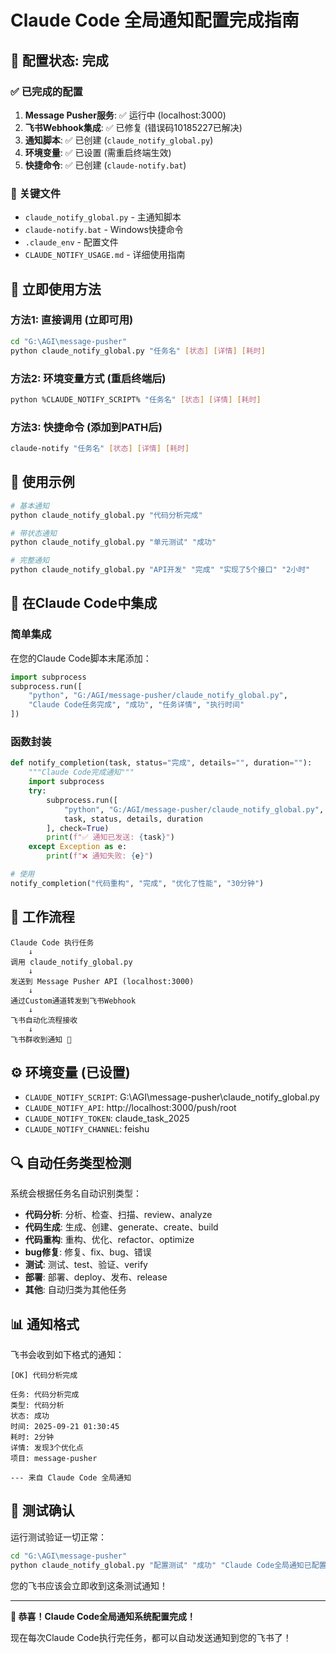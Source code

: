 # Claude Code 全局通知配置完成指南

## 🎉 配置状态: 完成

### ✅ 已完成的配置

1. **Message Pusher服务**: ✅ 运行中 (localhost:3000)
2. **飞书Webhook集成**: ✅ 已修复 (错误码10185227已解决)
3. **通知脚本**: ✅ 已创建 (`claude_notify_global.py`)
4. **环境变量**: ✅ 已设置 (需重启终端生效)
5. **快捷命令**: ✅ 已创建 (`claude-notify.bat`)

### 📁 关键文件

- `claude_notify_global.py` - 主通知脚本
- `claude-notify.bat` - Windows快捷命令
- `.claude_env` - 配置文件
- `CLAUDE_NOTIFY_USAGE.md` - 详细使用指南

## 🚀 立即使用方法

### 方法1: 直接调用 (立即可用)
```bash
cd "G:\AGI\message-pusher"
python claude_notify_global.py "任务名" [状态] [详情] [耗时]
```

### 方法2: 环境变量方式 (重启终端后)
```bash
python %CLAUDE_NOTIFY_SCRIPT% "任务名" [状态] [详情] [耗时]
```

### 方法3: 快捷命令 (添加到PATH后)
```bash
claude-notify "任务名" [状态] [详情] [耗时]
```

## 📝 使用示例

```bash
# 基本通知
python claude_notify_global.py "代码分析完成"

# 带状态通知
python claude_notify_global.py "单元测试" "成功"

# 完整通知
python claude_notify_global.py "API开发" "完成" "实现了5个接口" "2小时"
```

## 🔧 在Claude Code中集成

### 简单集成
在您的Claude Code脚本末尾添加：
```python
import subprocess
subprocess.run([
    "python", "G:/AGI/message-pusher/claude_notify_global.py",
    "Claude Code任务完成", "成功", "任务详情", "执行时间"
])
```

### 函数封装
```python
def notify_completion(task, status="完成", details="", duration=""):
    """Claude Code完成通知"""
    import subprocess
    try:
        subprocess.run([
            "python", "G:/AGI/message-pusher/claude_notify_global.py",
            task, status, details, duration
        ], check=True)
        print(f"✅ 通知已发送: {task}")
    except Exception as e:
        print(f"❌ 通知失败: {e}")

# 使用
notify_completion("代码重构", "完成", "优化了性能", "30分钟")
```

## 🎯 工作流程

```
Claude Code 执行任务
    ↓
调用 claude_notify_global.py
    ↓
发送到 Message Pusher API (localhost:3000)
    ↓
通过Custom通道转发到飞书Webhook
    ↓
飞书自动化流程接收
    ↓
飞书群收到通知 🎉
```

## ⚙️ 环境变量 (已设置)

- `CLAUDE_NOTIFY_SCRIPT`: G:\AGI\message-pusher\claude_notify_global.py
- `CLAUDE_NOTIFY_API`: http://localhost:3000/push/root
- `CLAUDE_NOTIFY_TOKEN`: claude_task_2025
- `CLAUDE_NOTIFY_CHANNEL`: feishu

## 🔍 自动任务类型检测

系统会根据任务名自动识别类型：
- **代码分析**: 分析、检查、扫描、review、analyze
- **代码生成**: 生成、创建、generate、create、build
- **代码重构**: 重构、优化、refactor、optimize
- **bug修复**: 修复、fix、bug、错误
- **测试**: 测试、test、验证、verify
- **部署**: 部署、deploy、发布、release
- **其他**: 自动归类为其他任务

## 📊 通知格式

飞书会收到如下格式的通知：
```
[OK] 代码分析完成

任务: 代码分析完成
类型: 代码分析
状态: 成功
时间: 2025-09-21 01:30:45
耗时: 2分钟
详情: 发现3个优化点
项目: message-pusher

--- 来自 Claude Code 全局通知
```

## 🎉 测试确认

运行测试验证一切正常：
```bash
cd "G:\AGI\message-pusher"
python claude_notify_global.py "配置测试" "成功" "Claude Code全局通知已配置完成" "完成"
```

您的飞书应该会立即收到这条测试通知！

---

**🎊 恭喜！Claude Code全局通知系统配置完成！**

现在每次Claude Code执行完任务，都可以自动发送通知到您的飞书了！